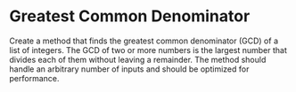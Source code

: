 # Greatest Common Denominator

Create a method that finds the greatest common denominator (GCD) of a list of integers. The GCD of two or more numbers is the largest number that divides each of them without leaving a remainder. The method should handle an arbitrary number of inputs and should be optimized for performance.